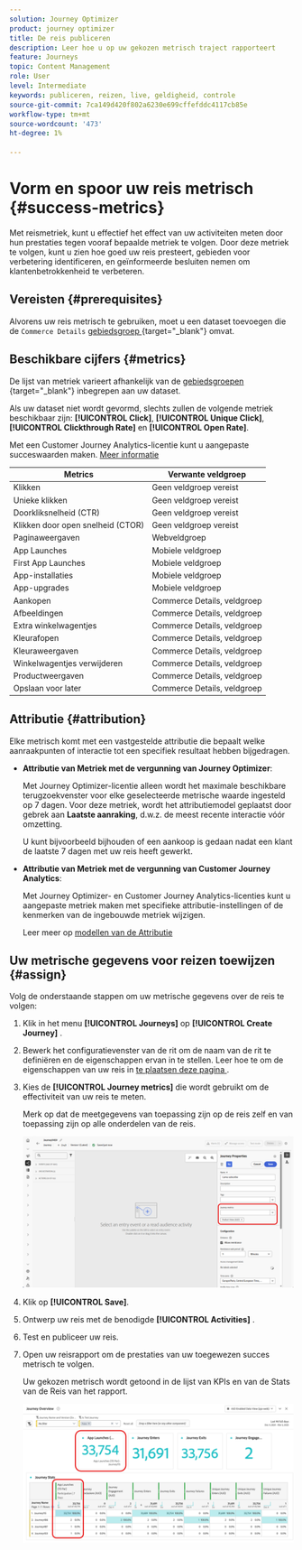 ```yaml
---
solution: Journey Optimizer
product: journey optimizer
title: De reis publiceren
description: Leer hoe u op uw gekozen metrisch traject rapporteert
feature: Journeys
topic: Content Management
role: User
level: Intermediate
keywords: publiceren, reizen, live, geldigheid, controle
source-git-commit: 7ca149d420f802a6230e699cffefddc4117cb85e
workflow-type: tm+mt
source-wordcount: '473'
ht-degree: 1%

---
```


# Vorm en spoor uw reis metrisch {#success-metrics}

Met reismetriek, kunt u effectief het effect van uw activiteiten meten door hun prestaties tegen vooraf bepaalde metriek te volgen.
Door deze metriek te volgen, kunt u zien hoe goed uw reis presteert, gebieden voor verbetering identificeren, en geïnformeerde besluiten nemen om klantenbetrokkenheid te verbeteren.

## Vereisten {#prerequisites}

Alvorens uw reis metrisch te gebruiken, moet u een dataset toevoegen die de `Commerce Details` [ gebiedsgroep ](https://experienceleague.adobe.com/docs/experience-platform/xdm/tutorials/create-schema-ui.html#field-group) {target="_blank"} omvat.

## Beschikbare cijfers {#metrics}

De lijst van metriek varieert afhankelijk van de [ gebiedsgroepen ](https://experienceleague.adobe.com/docs/experience-platform/xdm/tutorials/create-schema-ui.html#field-group) {target="_blank"} inbegrepen aan uw dataset.

Als uw dataset niet wordt gevormd, slechts zullen de volgende metriek beschikbaar zijn: **[!UICONTROL Click]**, **[!UICONTROL Unique Click]**, **[!UICONTROL Clickthrough Rate]** en **[!UICONTROL Open Rate]**.

Met een Customer Journey Analytics-licentie kunt u aangepaste succeswaarden maken. [Meer informatie](https://experienceleague.adobe.com/en/docs/analytics-platform/using/cja-components/cja-calcmetrics/cm-workflow/participation-metric)


| Metrics | Verwante veldgroep |
|-|-|
| Klikken | Geen veldgroep vereist |
| Unieke klikken | Geen veldgroep vereist |
| Doorkliksnelheid (CTR) | Geen veldgroep vereist |
| Klikken door open snelheid (CTOR) | Geen veldgroep vereist |
| Paginaweergaven | Webveldgroep |
| App Launches | Mobiele veldgroep |
| First App Launches | Mobiele veldgroep |
| App-installaties | Mobiele veldgroep |
| App-upgrades | Mobiele veldgroep |
| Aankopen | Commerce Details, veldgroep |
| Afbeeldingen | Commerce Details, veldgroep |
| Extra winkelwagentjes | Commerce Details, veldgroep |
| Kleurafopen | Commerce Details, veldgroep |
| Kleuraweergaven | Commerce Details, veldgroep |
| Winkelwagentjes verwijderen | Commerce Details, veldgroep |
| Productweergaven | Commerce Details, veldgroep |
| Opslaan voor later | Commerce Details, veldgroep |

## Attributie {#attribution}

Elke metrisch komt met een vastgestelde attributie die bepaalt welke aanraakpunten of interactie tot een specifiek resultaat hebben bijgedragen.

* **Attributie van Metriek met de vergunning van Journey Optimizer**:

  Met Journey Optimizer-licentie alleen wordt het maximale beschikbare terugzoekvenster voor elke geselecteerde metrische waarde ingesteld op 7 dagen. Voor deze metriek, wordt het attributiemodel geplaatst door gebrek aan **Laatste aanraking**, d.w.z. de meest recente interactie vóór omzetting.

  U kunt bijvoorbeeld bijhouden of een aankoop is gedaan nadat een klant de laatste 7 dagen met uw reis heeft gewerkt.

* **Attributie van Metriek met de vergunning van Customer Journey Analytics**:

  Met Journey Optimizer- en Customer Journey Analytics-licenties kunt u aangepaste metriek maken met specifieke attributie-instellingen of de kenmerken van de ingebouwde metriek wijzigen.

  Leer meer op [ modellen van de Attributie ](https://experienceleague.adobe.com/en/docs/analytics-platform/using/cja-dataviews/component-settings/attribution#attribution-models)

## Uw metrische gegevens voor reizen toewijzen {#assign}

Volg de onderstaande stappen om uw metrische gegevens over de reis te volgen:

1. Klik in het menu **[!UICONTROL Journeys]** op **[!UICONTROL Create Journey]** .

1. Bewerk het configuratievenster van de rit om de naam van de rit te definiëren en de eigenschappen ervan in te stellen. Leer hoe te om de eigenschappen van uw reis in [ te plaatsen deze pagina ](../building-journeys/journey-properties.md).

1. Kies de **[!UICONTROL Journey metrics]** die wordt gebruikt om de effectiviteit van uw reis te meten.

   Merk op dat de meetgegevens van toepassing zijn op de reis zelf en van toepassing zijn op alle onderdelen van de reis.

   ![](assets/success_metric.png)

1. Klik op **[!UICONTROL Save]**.

1. Ontwerp uw reis met de benodigde **[!UICONTROL Activities]** .

1. Test en publiceer uw reis.

1. Open uw reisrapport om de prestaties van uw toegewezen succes metrisch te volgen.

   Uw gekozen metrisch wordt getoond in de lijst van KPIs en van de Stats van de Reis van het rapport.

   ![](assets/success_metric_2.png)
